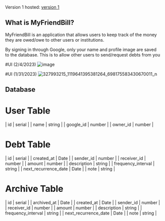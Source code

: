 Version 1 hosted: [version 1](https://myfriendbill.netlify.app/)



## What is MyFriendBill?

MyFriendBill is an application that allows users to keep track of the money they are owed/owe to other users or institutions.

By signing in through Google, only your name and profile image are saved to the database. This is to allow other users to send/request debts from you

#UI (2/4/2023)
![image](https://user-images.githubusercontent.com/8136106/216792514-a1f52529-dfe3-4b62-ac93-f6b7522bf85a.png)

#UI (1/31/2023)
![327993215_1119641395381264_698175583430670011_n](https://user-images.githubusercontent.com/8136106/215684982-2e9d5efc-1826-4a9d-b9ab-4bc3ff28931c.png)

## Database

# User Table
| id | serial |
| name | string |
| google_id | number |
| owner_id | number |

# Debt Table
| id | serial |
| created_at | Date |
| sender_id | number |
| receiver_id | number |
| amount | number |
| description | string |
| frequency_interval | string |
| next_recurrence_date | Date |
| note | string |

# Archive Table
| id | serial |
| archived_at | Date |
| created_at  | Date |
| sender_id | number |
| receiver_id | number |
| amount | number |
| description | string |
| frequency_interval | string |
| next_recurrence_date | Date |
| note | string |
